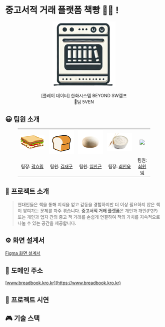 # 중고서적 거래 플랫폼 책빵 📖🍞 !
<p align="middle" style="margin: 0; padding: 0;">
  <img width="200px" src="./assets/img/5ven icon.png">
</p>

<p align="middle">
[플레이 데이터] 한화시스템 BEYOND SW캠프
<br>🥪팀 5VEN
</p>

## 😃 팀원 소개

<figure>
    <table>
      <tr>
        <td align="center"><img src="./assets/img/샌드위치.png" width="180px"/></td>
        <td align="center"><img src="./assets/img/식빵.png" width="180px"/></td>
        <td align="center"><img src="./assets/img/반죽.png" width="180px"/></td>
	<td align="center"><img src="./assets/img/밀가루.png" width="180px"/></td>
        <td align="center"><img src="./assets/img/밀.png" width="180px"/></td>
      </tr>
      <tr>
        <td align="center">팀장: <a href="https://github.com/daydeiday">곽효림</a></td>
        <td align="center">팀원: <a href="https://github.com/wkdlrn">김재구</a></td>
        <td align="center">팀원: <a href="https://github.com/ChangeunLim" >임찬근</a></td>
        <td align="center">팀장: <a href="https://github.com/InukChoi">최인욱</a></td>
	<td align="center">팀원: <a href="https://github.com/choi-won-ik" >최원익</a></td>
      </tr>
    </table>
</figure>


## 📝 프로젝트 소개

> 현대인들은 책을 통해 지식을 얻고 감동을 경험하지만 더 이상 필요하지 않은 책이 쌓여가는 문제를 자주 겪습니다. **중고서적 거래 플랫폼**은 개인과 개인(P2P) 또는 개인과 업자 간의 중고 책 거래를 손쉽게 연결하여 책의 가치를 지속적으로 나눌 수 있는 공간을 제공합니다.


## ⚙️ 화면 설계서
[Figma 화면 설계서](https://www.figma.com/design/isiuYGLjcD6TBkmzs0o2O2/Untitled?node-id=0-1&node-type=canvas&t=lPSvA7gDEsP91Twd-0)

## 🔀 도메인 주소
[www.breadbook.kro.kr](https://www.breadbook.kro.kr)

## 🔎 프로젝트 시연


## 🎮 기술 스택
<br>